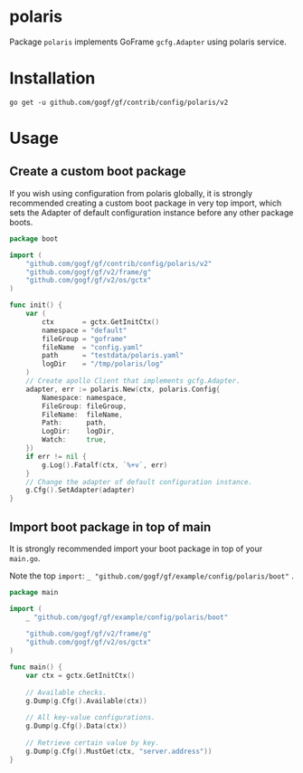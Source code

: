 # polaris

Package `polaris` implements GoFrame `gcfg.Adapter` using polaris service.

# Installation

```
go get -u github.com/gogf/gf/contrib/config/polaris/v2
```

# Usage

## Create a custom boot package

If you wish using configuration from polaris globally,
it is strongly recommended creating a custom boot package in very top import,
which sets the Adapter of default configuration instance before any other package boots.

```go
package boot

import (
    "github.com/gogf/gf/contrib/config/polaris/v2"
    "github.com/gogf/gf/v2/frame/g"
    "github.com/gogf/gf/v2/os/gctx"
)

func init() {
    var (
        ctx       = gctx.GetInitCtx()
        namespace = "default"
        fileGroup = "goframe"
        fileName  = "config.yaml"
        path      = "testdata/polaris.yaml"
        logDir    = "/tmp/polaris/log"
    )
    // Create apollo Client that implements gcfg.Adapter.
    adapter, err := polaris.New(ctx, polaris.Config{
        Namespace: namespace,
        FileGroup: fileGroup,
        FileName:  fileName,
        Path:      path,
        LogDir:    logDir,
        Watch:     true,
    })
    if err != nil {
        g.Log().Fatalf(ctx, `%+v`, err)
    }
    // Change the adapter of default configuration instance.
    g.Cfg().SetAdapter(adapter)
}
```

## Import boot package in top of main

It is strongly recommended import your boot package in top of your `main.go`.

Note the top `import`: `_ "github.com/gogf/gf/example/config/polaris/boot"` .

```go
package main

import (
    _ "github.com/gogf/gf/example/config/polaris/boot"
    
    "github.com/gogf/gf/v2/frame/g"
    "github.com/gogf/gf/v2/os/gctx"
)

func main() {
    var ctx = gctx.GetInitCtx()
    
    // Available checks.
    g.Dump(g.Cfg().Available(ctx))
    
    // All key-value configurations.
    g.Dump(g.Cfg().Data(ctx))
    
    // Retrieve certain value by key.
    g.Dump(g.Cfg().MustGet(ctx, "server.address"))
}
```

